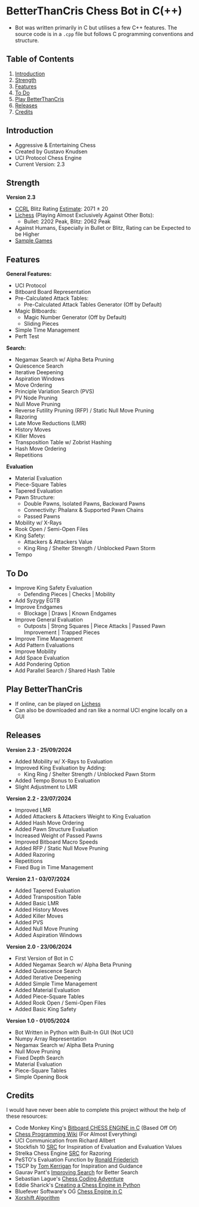 
# BetterThanCris Chess Bot in C(++)
 - Bot was written primarily in C but utilises a few C++ features. The source code is in a `.cpp` file but follows C programming conventions and structure.
## Table of Contents 
 1. [Introduction](#introduction)
 2. [Strength](#strength)  
 3. [Features](#features)
 4. [To Do](#to-do)  
 5. [Play BetterThanCris](#play-betterthancris)
 6. [Releases](#releases) 
 7. [Credits](#credits)
## Introduction
 - Aggressive & Entertaining Chess
 - Created by Gustavo Knudsen
 - UCI Protocol Chess Engine
 - Current Version: 2.3
## Strength
**Version 2.3**
- [CCRL](https://www.computerchess.org.uk/ccrl/404/) Blitz Rating [Estimate](https://docs.google.com/spreadsheets/d/1t2gDEfoMDtqAA5uL9U_GPA9CijjlMrVK4AR4DiAqqGU/edit?usp=sharing): 2071 ± 20
- [Lichess](https://lichess.org/@/BetterThanCris) (Playing Almost Exclusively Against Other Bots):
	- Bullet: 2202 Peak, Blitz: 2062 Peak
- Against Humans, Especially in Bullet or Blitz, Rating can be Expected to be Higher
- [Sample Games](https://www.chess.com/c/2j3KdGsGr)
## Features
 **General Features:**
 - UCI Protocol
 - Bitboard Board Representation
 - Pre-Calculated Attack Tables:
	 - Pre-Calculated Attack Tables Generator (Off by Default)
 - Magic Bitboards:
	 - Magic Number Generator (Off by Default)
	 - Sliding Pieces
- Simple Time Management
- Perft Test
	 
 **Search:**
 - Negamax Search w/ Alpha Beta Pruning
 - Quiescence Search
 - Iterative Deepening
 - Aspiration Windows
 - Move Ordering
 - Principle Variation Search (PVS)
 - PV Node Pruning
 - Null Move Pruning
 - Reverse Futility Pruning (RFP) / Static Null Move Pruning
 - Razoring
 - Late Move Reductions (LMR)
 - History Moves
 - Killer Moves
 - Transposition Table w/ Zobrist Hashing
 - Hash Move Ordering
 - Repetitions

**Evaluation**
- Material Evaluation
- Piece-Square Tables
- Tapered Evaluation
- Pawn Structure:
	- Double Pawns, Isolated Pawns, Backward Pawns
	- Connectivity: Phalanx & Supported Pawn Chains
	- Passed Pawns
- Mobility w/ X-Rays
- Rook Open / Semi-Open Files
- King Safety:
	- Attackers & Attackers Value
	- King Ring / Shelter Strength / Unblocked Pawn Storm
- Tempo

## To Do
- Improve King Safety Evaluation
	- Defending Pieces | Checks | Mobility
- Add Syzygy EGTB
- Improve Endgames
	- Blockage | Draws | Known Endgames
- Improve General Evaluation
	- Outposts | Strong Squares | Piece Attacks | Passed Pawn Improvement | Trapped Pieces
- Improve Time Management
- Add Pattern Evaluations
- Improve Mobility
- Add Space Evaluation
- Add Pondering Option
- Add Parallel Search / Shared Hash Table

 
## Play BetterThanCris
 - If online, can be played on  [Lichess](https://lichess.org/@/BetterThanCris) 
 - Can also be downloaded and ran like a normal UCI engine locally on a GUI
## Releases
**Version 2.3 - 25/09/2024**
- Added Mobility w/ X-Rays to Evaluation
- Improved King Evaluation by Adding:
	- King Ring / Shelter Strength / Unblocked Pawn Storm
- Added Tempo Bonus to Evaluation
- Slight Adjustment to LMR

**Version 2.2 - 23/07/2024**
- Improved LMR
- Added Attackers & Attackers Weight to King Evaluation
- Added Hash Move Ordering
- Added Pawn Structure Evaluation
- Increased Weight of Passed Pawns
- Improved Bitboard Macro Speeds
- Added RFP / Static Null Move Pruning
- Added Razoring
- Repetitions
- Fixed Bug in Time Management

**Version 2.1 - 03/07/2024**
- Added Tapered Evaluation
- Added Transposition Table
- Added Basic LMR
- Added History Moves
- Added Killer Moves
- Added PVS
- Added Null Move Pruning
- Added Aspiration Windows

**Version 2.0 - 23/06/2024**
- First Version of Bot in C
- Added Negamax Search w/ Alpha Beta Pruning
- Added Quiescence Search
- Added Iterative Deepening
- Added Simple Time Management
- Added Material Evaluation
- Added Piece-Square Tables
- Added Rook Open / Semi-Open Files
- Added Basic King Safety

**Version 1.0 - 01/05/2024**
- Bot Written in Python with Built-In GUI (Not UCI)
- Numpy Array Representation
- Negamax Search w/ Alpha Beta Pruning
- Null Move Pruning
- Fixed Depth Search
- Material Evaluation
- Piece-Square Tables
- Simple Opening Book


 ## Credits
 I would have never been able to complete this project without the help of these resources:
 - Code Monkey King's [Bitboard CHESS ENGINE in C](https://www.youtube.com/playlist?list=PLmN0neTso3Jxh8ZIylk74JpwfiWNI76Cs) (Based Off Of)
 - [Chess Programming Wiki](https://www.chessprogramming.org/Main_Page) (For Almost Everything)
 - UCI Communication from Richard Allbert
 - Stockfish 10 [SRC](https://github.com/mcostalba/Stockfish/tree/master) for Inspiration of Evaluation and Evaluation Values
 - Strelka Chess Engine [SRC](https://github.com/FireFather/strelka) for Razoring
 - PeSTO's Evaluation Function by [Ronald Friederich](https://www.chessprogramming.org/Ronald_Friederich "Ronald Friederich")
 - TSCP by [Tom Kerrigan](https://www.chessprogramming.org/Tom_Kerrigan "Tom Kerrigan") for Inspiration and Guidance
 - Gaurav Pant's [Improving Search](https://www.youtube.com/watch?v=mVdh5z0jtAo&t=3993s&ab_channel=GauravPant) for Better Search
 - Sebastian Lague's [Chess Coding Adventure](https://youtube.com/playlist?list=PLFt_AvWsXl0cvHyu32ajwh2qU1i6hl77c&si=CyULwCJeNlQHIrk6)
 - Eddie Sharick's [Creating a Chess Engine in Python](https://youtube.com/playlist?list=PLBwF487qi8MGU81nDGaeNE1EnNEPYWKY_&si=q9vOJjGycpV9yHHK)
 - Bluefever Software's OG [Chess Engine in C](https://youtube.com/playlist?list=PLZ1QII7yudbc-Ky058TEaOstZHVbT-2hg&si=KjBemyRplDQps77r)
 - [Xorshift Algorithm](https://en.wikipedia.org/wiki/Xorshift)
